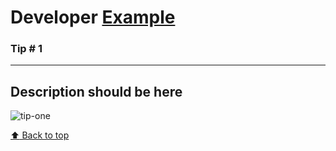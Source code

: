 # Developer [Example](https://twitter.com/example)

### Tip # 1

---
Description should be here
---

![tip-one](./media/twitter_handle/tip_no.jpeg)

[:arrow_up: Back to top](#developer-example)